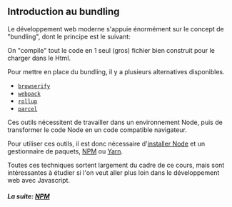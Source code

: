 ## Introduction au bundling

Le développement web moderne s'appuie énormément sur le concept de "bundling",
dont le principe est le suivant:

On "compile" tout le code en 1 seul (gros) fichier bien construit pour le
charger dans le Html.

Pour mettre en place du bundling, il y a plusieurs alternatives disponibles.

- [`browserify`](http://browserify.org/)
- [`webpack`](https://webpack.js.org/)
- [`rollup`](https://rollupjs.org/guide/en)
- [`parcel`](https://parceljs.org/)

Ces outils nécessitent de travailler dans un environnement Node, puis de
transformer le code Node en un code compatible navigateur.

Pour utiliser ces outils, il est donc nécessaire
d'[installer Node](https://nodejs.org/en/) et un gestionnaire de paquets,
[NPM](https://www.npmjs.com/) ou [Yarn](https://yarnpkg.com/en/).

Toutes ces techniques sortent largement du cadre de ce cours, mais sont
intéressantes à étudier si l'on veut aller plus loin dans le développement web
avec Javascript.

#### _La suite: [NPM](./7-3_npm.md)_

